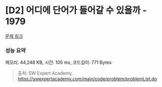 # [D2] 어디에 단어가 들어갈 수 있을까 - 1979 

[문제 링크](https://swexpertacademy.com/main/code/problem/problemDetail.do?contestProbId=AV5PuPq6AaQDFAUq) 

### 성능 요약

메모리: 44,248 KB, 시간: 105 ms, 코드길이: 771 Bytes



> 출처: SW Expert Academy, https://swexpertacademy.com/main/code/problem/problemList.do